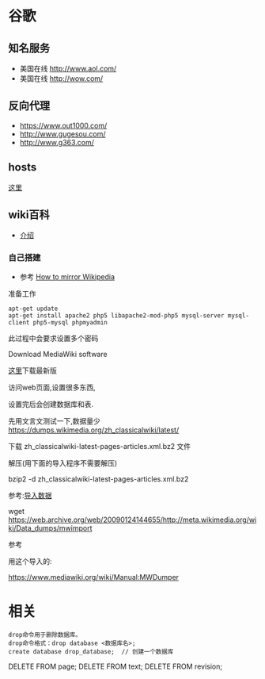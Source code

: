 谷歌
==========

## 知名服务

* 美国在线 http://www.aol.com/
* 美国在线 http://wow.com/

## 反向代理

* https://www.out1000.com/
* http://www.gugesou.com/
* http://www.g363.com/

## hosts

[这里](http://laod.cn/hosts/2015-google-hosts.html)

## wiki百科

* [介绍](https://meta.wikimedia.org/wiki/%E5%A6%82%E4%BD%95%E5%9C%A8%E4%B8%AD%E5%9B%BD%E5%A4%A7%E9%99%86%E8%AE%BF%E9%97%AE%E7%BB%B4%E5%9F%BA%E7%99%BE%E7%A7%91)

### 自己搭建

* 参考 [How to mirror Wikipedia](https://web.archive.org/web/20090124144655/http://modzer0.cs.uaf.edu/~dev2c/wiki/How_to_mirror_Wikipedia)

准备工作

```
apt-get update
apt-get install apache2 php5 libapache2-mod-php5 mysql-server mysql-client php5-mysql phpmyadmin 
```

此过程中会要求设置多个密码

Download MediaWiki software

[这里](https://www.mediawiki.org/wiki/Download)下载最新版

访问web页面,设置很多东西,

设置完后会创建数据库和表.

先用文言文测试一下,数据量少 https://dumps.wikimedia.org/zh_classicalwiki/latest/

下载 zh_classicalwiki-latest-pages-articles.xml.bz2 文件

解压(用下面的导入程序不需要解压)

bzip2 -d zh_classicalwiki-latest-pages-articles.xml.bz2 

参考:[导入数据](https://meta.wikimedia.org/wiki/Data_dumps/Import_examples)

wget https://web.archive.org/web/20090124144655/http://meta.wikimedia.org/wiki/Data_dumps/mwimport

参考

用这个导入的:

https://www.mediawiki.org/wiki/Manual:MWDumper


# 相关

    drop命令用于删除数据库。
    drop命令格式：drop database <数据库名>;
    create database drop_database;  // 创建一个数据库


DELETE FROM page; DELETE FROM text; DELETE FROM revision;